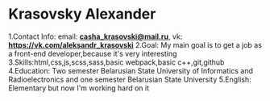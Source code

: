 # Krasovsky Alexander
1.Contact Info: email: **casha_krasovski@mail.ru**, vk: **https://vk.com/aleksandr_krasovski**
2.Goal: My main goal is to get a job as a front-end developer,because it's very interesting
3.Skills:html,css,js,scss,sass,basic webpack,basic c++,git,github
4.Education: Two semester Belarusian State University of Informatics and Radioelectronics and one semester Belarusian State University
5.English: Elementary but now I'm working hard on it